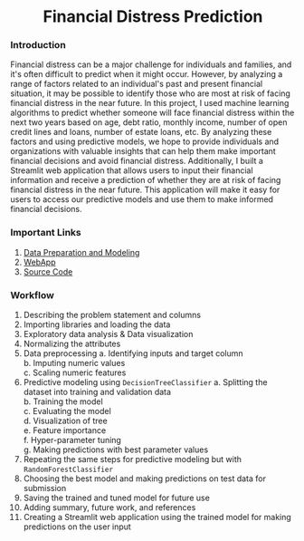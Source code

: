 <h1 align='center'>Financial Distress Prediction</h1>

### Introduction
Financial distress can be a major challenge for individuals and families, and it's often difficult to predict when it might occur. However, by analyzing a range of factors related to an individual's past and present financial situation, it may be possible to identify those who are most at risk of facing financial distress in the near future. In this project, I used machine learning algorithms to predict whether someone will face financial distress within the next two years based on age, debt ratio, monthly income, number of open credit lines and loans, number of estate loans, etc. By analyzing these factors and using predictive models, we hope to provide individuals and organizations with valuable insights that can help them make important financial decisions and avoid financial distress. Additionally, I built a Streamlit web application that allows users to input their financial information and receive a prediction of whether they are at risk of facing financial distress in the near future. This application will make it easy for users to access our predictive models and use them to make informed financial decisions.

### Important Links
1. [Data Preparation and Modeling](https://github.com/prasadposture/Financial-Distress-Prediction/blob/main/Financial%20Distress%20Prediction.ipynb)
2. [WebApp](https://finanancial-distress-prediction.streamlit.app/)
3. [Source Code](https://github.com/prasadposture/Financial-Distress-Prediction/blob/main/FDP.py)

### Workflow
1. Describing the problem statement and columns
2. Importing libraries and loading the data
3. Exploratory data analysis & Data visualization
4. Normalizing the attributes
5. Data preprocessing
   a. Identifying inputs and target column<br>
   b. Imputing numeric values<br>
   c. Scaling numeric features<br>
6. Predictive modeling using `DecisionTreeClassifier`
   a. Splitting the dataset into training and validation data<br>
   b. Training the model<br>
   c. Evaluating the model<br>
   d. Visualization of tree<br>
   e. Feature importance<br>
   f. Hyper-parameter tuning<br>
   g. Making predictions with best parameter values<br>
7. Repeating the same steps for predictive modeling but with `RandomForestClassifier`
8. Choosing the best model and making predictions on test data for submission
9. Saving the trained and tuned model for future use
10. Adding summary, future work, and references
11. Creating a Streamlit web application using the trained model for making predictions on the user input
